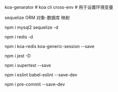 koa-genarator # koa cli
cross-env # 用于设置环境变量

sequelize ORM 对象-数据库 映射

npm i mysql2 sequelize -d

npm i redis -d

npm i koa-redis koa-generic-session --save

npm i jest -D

npm i supertest --save

npm i eslint babel-eslint --save-dev

npm i pre-commit --save-dev